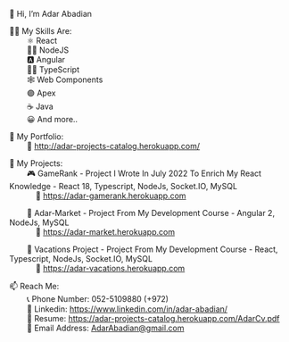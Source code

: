 👋 Hi, I’m Adar Abadian

🤹‍♀️ My Skills Are:<br/>
&nbsp;&nbsp;&nbsp;&nbsp;&nbsp;&nbsp;&nbsp;&nbsp;⚛  React<br/>
&nbsp;&nbsp;&nbsp;&nbsp;&nbsp;&nbsp;&nbsp;&nbsp;👩‍💻 NodeJS<br/>
&nbsp;&nbsp;&nbsp;&nbsp;&nbsp;&nbsp;&nbsp;&nbsp;🅰 Angular<br/>
&nbsp;&nbsp;&nbsp;&nbsp;&nbsp;&nbsp;&nbsp;&nbsp;👨‍💻 TypeScript<br/>
&nbsp;&nbsp;&nbsp;&nbsp;&nbsp;&nbsp;&nbsp;&nbsp;🕸  Web Components<br/>
&nbsp;&nbsp;&nbsp;&nbsp;&nbsp;&nbsp;&nbsp;&nbsp;🟣 Apex<br/>
&nbsp;&nbsp;&nbsp;&nbsp;&nbsp;&nbsp;&nbsp;&nbsp;☕ Java<br/>
&nbsp;&nbsp;&nbsp;&nbsp;&nbsp;&nbsp;&nbsp;&nbsp;😀 And more..<br/>
      
🤵 My Portfolio:<br/>
&nbsp;&nbsp;&nbsp;&nbsp;&nbsp;&nbsp;&nbsp;&nbsp;🔗  http://adar-projects-catalog.herokuapp.com/<br/>

📇 My Projects:<br/>
&nbsp;&nbsp;&nbsp;&nbsp;&nbsp;&nbsp;&nbsp;&nbsp;🎮 GameRank - Project I Wrote In July 2022 To Enrich My React Knowledge - React 18, Typescript, NodeJs, Socket.IO, MySQL<br/>
&nbsp;&nbsp;&nbsp;&nbsp;&nbsp;&nbsp;&nbsp;&nbsp;&nbsp;&nbsp;&nbsp;&nbsp;🔗  https://adar-gamerank.herokuapp.com<br/>

&nbsp;&nbsp;&nbsp;&nbsp;&nbsp;&nbsp;&nbsp;&nbsp;🛒 Adar-Market - Project From My Development Course - Angular 2, NodeJs, MySQL<br/>
&nbsp;&nbsp;&nbsp;&nbsp;&nbsp;&nbsp;&nbsp;&nbsp;&nbsp;&nbsp;&nbsp;&nbsp;🔗  https://adar-market.herokuapp.com<br/>

&nbsp;&nbsp;&nbsp;&nbsp;&nbsp;&nbsp;&nbsp;&nbsp;🌴 Vacations Project - Project From My Development Course - React, Typescript, NodeJs, Socket.IO, MySQL<br/>
&nbsp;&nbsp;&nbsp;&nbsp;&nbsp;&nbsp;&nbsp;&nbsp;&nbsp;&nbsp;&nbsp;&nbsp;🔗  https://adar-vacations.herokuapp.com<br/>


📫 Reach Me:<br/>
&nbsp;&nbsp;&nbsp;&nbsp;&nbsp;&nbsp;&nbsp;&nbsp;📞 Phone Number: 052-5109880  (+972)<br/>
&nbsp;&nbsp;&nbsp;&nbsp;&nbsp;&nbsp;&nbsp;&nbsp;🔗 Linkedin: https://www.linkedin.com/in/adar-abadian/<br/>
&nbsp;&nbsp;&nbsp;&nbsp;&nbsp;&nbsp;&nbsp;&nbsp;📃 Resume: https://adar-projects-catalog.herokuapp.com/AdarCv.pdf<br/>
&nbsp;&nbsp;&nbsp;&nbsp;&nbsp;&nbsp;&nbsp;&nbsp;📧 Email Address: AdarAbadian@gmail.com
